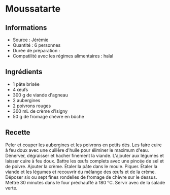 # Moussatarte

## Informations
* Source : Jérémie
* Quantité : 6 personnes
* Durée de préparation :
* Compatilité avec les régimes alimentaires : halal

## Ingrédients
* 1 pâte brisée
* 4 œufs
* 300 g de viande d'agneau
* 2 aubergines
* 2 poivrons rouges
* 300 mL de crème d'Isigny
* 50 g de fromage chèvre en bûche

## Recette
Peler et couper les aubergines et les poivrons en petits dés. Les faire cuire à feu doux avec une cuillère d'huile pour éliminer le maximum d'eau. Dénerver, dégraisser et hacher finement la viande. L'ajouter aux légumes et laisser cuire à feu doux. Battre les œufs complets avec une pincée de sel et de poivre. Ajouter la crème. Étaler la pâte dans le moule. Piquer. Étaler la viande et les légumes et recouvrir du mélange des œufs et de la crème. Déposer six ou sept fines rondelles de fromage de chèvre sur le dessus. Mettre 30 minutes dans le four préchauffé à 180 ℃. Servir avec de la salade verte.

